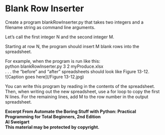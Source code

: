 
# Blank Row Inserter

Create a program blankRowInserter.py that takes two integers and a filename string as command line arguments.

Let’s call the first integer N and the second integer M.

Starting at row N, the program should insert M blank rows into the spreadsheet.

For example, when the program is run like this:  
python blankRowInserter.py 3 2 myProduce.xlsx  
. . . the “before” and “after” spreadsheets should look like Figure 13-12.  
![Caption goes here](/Figure 13-12.jpg)

You can write this program by reading in the contents of the spreadsheet. Then, when writing out the new spreadsheet, use a for loop to copy the first N lines. For the remaining lines, add M to the row number in the output spreadsheet.

**Excerpt From Automate the Boring Stuff with Python: Practical Programming for Total Beginners, 2nd Edition  
Al Sweigart  
This material may be protected by copyright.**